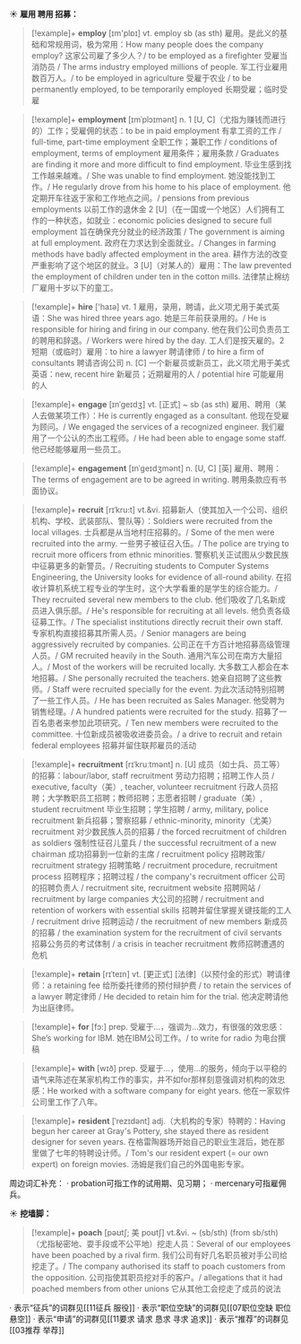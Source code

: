 ☀ <span class="category">**雇用 聘用 招募：**</span>
>[!example]+ <span class="vocabulary">**employ**</span> [ɪm'plɒɪ] 
> <span class="definition">vt. employ sb (as sth) 雇用。是此义的基础和常规用词，极为常用：</span>How many people does the company employ? 这家公司雇了多少人？/ to be employed as a firefighter 受雇当消防员 / The arms industry employed millions of people. 军工行业雇用数百万人。/ to be employed in agriculture 受雇于农业 / to be permanently employed, to be temporarily employed 长期受雇；临时受雇
           
>[!example]+ <span class="vocabulary">**employment**</span> [ɪmˈplɔɪmənt]
> <span class="definition">n. 1 [U, C]（尤指为赚钱而进行的）工作；受雇佣的状态：</span>to be in paid employment 有拿工资的工作 / full-time, part-time employment 全职工作；兼职工作 / conditions of employment, terms of employment 雇用条件；雇用条款 / Graduates are finding it more and more difficult to find employment. 毕业生感到找工作越来越难。/ She was unable to find employment. 她没能找到工作。/ He regularly drove from his home to his place of employment. 他定期开车往返于家和工作地点之间。/ pensions from previous employments 以前工作的退休金 <span class="definition">2 [U]（在一国或一个地区）人们拥有工作的一种状态，如就业：</span>economic policies designed to secure full employment 旨在确保充分就业的经济政策 / The government is aiming at full employment. 政府在力求达到全面就业。/ Changes in farming methods have badly affected employment in the area. 耕作方法的改变严重影响了这个地区的就业。<span class="definition">3 [U]（对某人的）雇用：</span>The law prevented the employment of children under ten in the cotton mills. 法律禁止棉纺厂雇用十岁以下的童工。

>[!example]+ <span class="vocabulary">**hire**</span> ['haɪə] 
> <span class="definition">vt. 1 雇用，录用，聘请，此义项尤用于美式英语：</span>She was hired three years ago. 她是三年前获录用的。/ He is responsible for hiring and firing in our company. 他在我们公司负责员工的聘用和辞退。/ Workers were hired by the day. 工人们是按天雇的。<span class="definition">2 短期（或临时）雇用：</span>to hire a lawyer 聘请律师 / to hire a firm of consultants 聘请咨询公司 <span class="definition">n. [C] 一个新雇员或新员工，此义项尤用于美式英语：</span>new, recent hire 新雇员；近期雇用的人 / potential hire 可能雇用的人
            
>[!example]+ <span class="vocabulary">**engage**</span> [ɪnˈgeɪdʒ]
> <span class="definition">vt. [正式] ~ sb (as sth) 雇用、聘用（某人去做某项工作）：</span>He is currently engaged as a consultant. 他现在受雇为顾问。/ We engaged the services of a recognized engineer. 我们雇用了一个公认的杰出工程师。/ He had been able to engage some staff. 他已经能够雇用一些员工。

>[!example]+ <span class="vocabulary">**engagement**</span> [ɪnˈgeɪdʒmənt]
> <span class="definition">n. [U, C] [英] 雇用、聘用：</span>The terms of engagement are to be agreed in writing. 聘用条款应有书面协议。
             
>[!example]+ <span class="vocabulary">**recruit**</span> [rɪˈkru:t]
> <span class="definition">vt.&vi. 招募新人（使其加入一个公司、组织机构、学校、武装部队、警队等）：</span>Soldiers were recruited from the local villages. 士兵都是从当地村庄招募的。/ Some of the men were recruited into the army. 一些男子被征召入伍。/ The police are trying to recruit more officers from ethnic minorities. 警察机关正试图从少数民族中征募更多的新警员。/ Recruiting students to Computer Systems Engineering, the University looks for evidence of all-round ability. 在招收计算机系统工程专业的学生时，这个大学看重的是学生的综合能力。/ They recruited several new members to the club. 他们吸收了几名新成员进入俱乐部。/ He's responsible for recruiting at all levels. 他负责各级征募工作。/ The specialist institutions directly recruit their own staff. 专家机构直接招募其所需人员。/ Senior managers are being aggressively recruited by companies. 公司正在千方百计地招募高级管理人员。/ GM recruited heavily in the South. 通用汽车公司在南方大量招人。/ Most of the workers will be recruited locally. 大多数工人都会在本地招募。/ She personally recruited the teachers. 她亲自招聘了这些教师。/ Staff were recruited specially for the event. 为此次活动特别招聘了一些工作人员。/ He has been recruited as Sales Manager. 他受聘为销售经理。/ A hundred patients were recruited for the study. 招募了一百名患者来参加此项研究。/ Ten new members were recruited to the committee. 十位新成员被吸收进委员会。/ a drive to recruit and retain federal employees 招募并留住联邦雇员的活动
                      
>[!example]+ <span class="vocabulary">**recruitment**</span> [rɪˈkruːtmənt]
> <span class="definition">n. [U] 成员（如士兵、员工等）的招募：</span>labour/labor, staff recruitment 劳动力招聘；招聘工作人员 / executive, faculty（美）, teacher, volunteer recruitment 行政人员招聘；大学教职员工招聘；教师招聘；志愿者招聘 / graduate（美）, student recruitment 毕业生招聘；学生招聘 / army, military, police recruitment 新兵招募；警察招募 / ethnic-minority, minority（尤美）recruitment 对少数民族人员的招募 / the forced recruitment of children as soldiers 强制性征召儿童兵 / the successful recruitment of a new chairman 成功招募到一位新的主席 / recruitment policy 招聘政策/ recruitment strategy 招聘策略 / recruitment procedure, recruitment process 招聘程序；招聘过程 / the company's recruitment officer 公司的招聘负责人 / recruitment site, recruitment website 招聘网站 / recruitment by large companies 大公司的招聘 / recruitment and retention of workers with essential skills 招聘并留住掌握关键技能的工人 / recruitment drive 招聘运动 / the recruitment of new members 新成员的招募 / the examination system for the recruitment of civil servants 招募公务员的考试体制 / a crisis in teacher recruitment 教师招聘遭遇的危机

>[!example]+ <span class="vocabulary">**retain**</span> [rɪˈteɪn]
> <span class="definition">vt. [更正式] [法律]（以预付金的形式）聘请律师：</span>a retaining fee 给所委托律师的预付辩护费 / to retain the services of a lawyer 聘定律师 / He decided to retain him for the trial. 他决定聘请他为出庭律师。

>[!example]+ <span class="vocabulary">**for**</span> [fɔ:] 
> <span class="definition">prep. 受雇于…，强调为…效力，有很强的效忠感：</span>She’s working for IBM. 她在IBM公司工作。/ to write for radio 为电台撰稿

>[!example]+ <span class="vocabulary">**with**</span> [wɪð] 
> <span class="definition">prep. 受雇于…，使用…的服务，倾向于以平稳的语气来陈述在某家机构工作的事实，并不如for那样刻意强调对机构的效忠感：</span>He worked with a software company for eight years. 他在一家软件公司里工作了八年。
           
>[!example]+ <span class="vocabulary">**resident**</span> [ˈrezɪdənt]
> <span class="definition">adj.（大机构的专家）特聘的：</span>Having begun her career at Gray's Pottery, she stayed there as resident designer for seven years. 在格雷陶器场开始自己的职业生涯后，她在那里做了七年的特聘设计师。/ Tom's our resident expert (= our own expert) on foreign movies. 汤姆是我们自己的外国电影专家。

周边词汇补充：
· probation可指工作的试用期、见习期；
· mercenary可指雇佣兵。

☀ <span class="category">**挖墙脚：**</span>
>[!example]+ <span class="vocabulary">**poach**</span> [pəʊtʃ; 美 poʊtʃ]
> <span class="definition">vt.&vi. ~ (sb/sth) (from sb/sth)（尤指秘密地、耍手段或不公平地）挖走人员：</span>Several of our employees have been poached by a rival firm. 我们公司有好几名职员被对手公司给挖走了。/ The company authorised its staff to poach customers from the opposition. 公司指使其职员挖对手的客户。/ allegations that it had poached members from other unions 它从其他工会挖走了成员的说法 

· 表示“征兵”的词群见[[11征兵 服役]]
· 表示“职位空缺”的词群见[[07职位空缺 职位悬空]]
· 表示“申请”的词群见[[11要求 请求 恳求 寻求 追求]]
· 表示“推荐”的词群见[[03推荐 举荐]]
